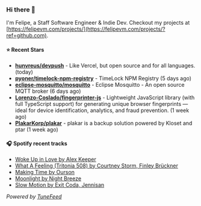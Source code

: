 ### Hi there 👋

I'm Felipe, a Staff Software Engineer & Indie Dev. Checkout my projects at [https://felipevm.com/projects/](https://felipevm.com/projects/?ref=github.com).

#### ⭐ Recent Stars
- **[hunvreus/devpush](https://github.com/hunvreus/devpush)** - Like Vercel, but open source and for all languages. (today)
- **[pyoner/timelock-npm-registry](https://github.com/pyoner/timelock-npm-registry)** - TimeLock NPM Registry (5 days ago)
- **[eclipse-mosquitto/mosquitto](https://github.com/eclipse-mosquitto/mosquitto)** - Eclipse Mosquitto - An open source MQTT broker (6 days ago)
- **[Lorenzo-Coslado/fingerprinter-js](https://github.com/Lorenzo-Coslado/fingerprinter-js)** - Lightweight JavaScript library (with full TypeScript support) for generating unique browser fingerprints — ideal for device identification, analytics, and fraud prevention. (1 week ago)
- **[PlakarKorp/plakar](https://github.com/PlakarKorp/plakar)** - plakar is a backup solution powered by Kloset and ptar (1 week ago)

#### 🎧 Spotify recent tracks
- [Woke Up in Love by Alex Keeper](https://open.spotify.com/track/1cBb6fiyDm4LAcMSJCHHCF)
- [What A Feeling (Tritonia 508) by Courtney Storm, Finley Brückner](https://open.spotify.com/track/5audIt9BAx7wOrbfuAbKqi)
- [Making Time by Ourson](https://open.spotify.com/track/7u87HZQy8KnuhjVx4pPLjl)
- [Moonlight by Night Breeze](https://open.spotify.com/track/0nrI60N0B6JTvdVaO7g2D5)
- [Slow Motion by Exit Coda, Jennisan](https://open.spotify.com/track/1YWjU3cZwoyBCYQhxFOBeJ)

_Powered by [TuneFeed](https://tunefeed.app?ref=github.com)_
